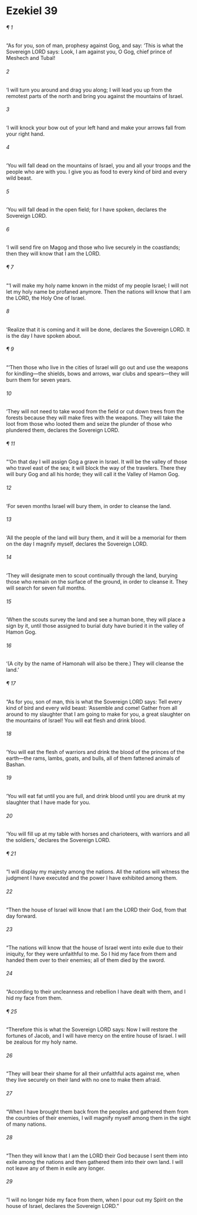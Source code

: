 # Ezekiel 39
###### ¶ 1
“As for you, son of man, prophesy against Gog, and say: ‘This is what the Sovereign LORD says: Look, I am against you, O Gog, chief prince of Meshech and Tubal!
###### 2
‘I will turn you around and drag you along; I will lead you up from the remotest parts of the north and bring you against the mountains of Israel.
###### 3
‘I will knock your bow out of your left hand and make your arrows fall from your right hand.
###### 4
‘You will fall dead on the mountains of Israel, you and all your troops and the people who are with you. I give you as food to every kind of bird and every wild beast.
###### 5
‘You will fall dead in the open field; for I have spoken, declares the Sovereign LORD.
###### 6
‘I will send fire on Magog and those who live securely in the coastlands; then they will know that I am the LORD.
###### ¶ 7
“‘I will make my holy name known in the midst of my people Israel; I will not let my holy name be profaned anymore. Then the nations will know that I am the LORD, the Holy One of Israel.
###### 8
‘Realize that it is coming and it will be done, declares the Sovereign LORD. It is the day I have spoken about.
###### ¶ 9
“‘Then those who live in the cities of Israel will go out and use the weapons for kindling—the shields, bows and arrows, war clubs and spears—they will burn them for seven years.
###### 10
‘They will not need to take wood from the field or cut down trees from the forests because they will make fires with the weapons. They will take the loot from those who looted them and seize the plunder of those who plundered them, declares the Sovereign LORD.
###### ¶ 11
“‘On that day I will assign Gog a grave in Israel. It will be the valley of those who travel east of the sea; it will block the way of the travelers. There they will bury Gog and all his horde; they will call it the Valley of Hamon Gog.
###### 12
‘For seven months Israel will bury them, in order to cleanse the land.
###### 13
‘All the people of the land will bury them, and it will be a memorial for them on the day I magnify myself, declares the Sovereign LORD.
###### 14
‘They will designate men to scout continually through the land, burying those who remain on the surface of the ground, in order to cleanse it. They will search for seven full months.
###### 15
‘When the scouts survey the land and see a human bone, they will place a sign by it, until those assigned to burial duty have buried it in the valley of Hamon Gog.
###### 16
‘(A city by the name of Hamonah will also be there.) They will cleanse the land.’
###### ¶ 17
“As for you, son of man, this is what the Sovereign LORD says: Tell every kind of bird and every wild beast: ‘Assemble and come! Gather from all around to my slaughter that I am going to make for you, a great slaughter on the mountains of Israel! You will eat flesh and drink blood.
###### 18
‘You will eat the flesh of warriors and drink the blood of the princes of the earth—the rams, lambs, goats, and bulls, all of them fattened animals of Bashan.
###### 19
‘You will eat fat until you are full, and drink blood until you are drunk at my slaughter that I have made for you.
###### 20
‘You will fill up at my table with horses and charioteers, with warriors and all the soldiers,’ declares the Sovereign LORD.
###### ¶ 21
“I will display my majesty among the nations. All the nations will witness the judgment I have executed and the power I have exhibited among them.
###### 22
“Then the house of Israel will know that I am the LORD their God, from that day forward.
###### 23
“The nations will know that the house of Israel went into exile due to their iniquity, for they were unfaithful to me. So I hid my face from them and handed them over to their enemies; all of them died by the sword.
###### 24
“According to their uncleanness and rebellion I have dealt with them, and I hid my face from them.
###### ¶ 25
“Therefore this is what the Sovereign LORD says: Now I will restore the fortunes of Jacob, and I will have mercy on the entire house of Israel. I will be zealous for my holy name.
###### 26
“They will bear their shame for all their unfaithful acts against me, when they live securely on their land with no one to make them afraid.
###### 27
“When I have brought them back from the peoples and gathered them from the countries of their enemies, I will magnify myself among them in the sight of many nations.
###### 28
“Then they will know that I am the LORD their God because I sent them into exile among the nations and then gathered them into their own land. I will not leave any of them in exile any longer.
###### 29
“I will no longer hide my face from them, when I pour out my Spirit on the house of Israel, declares the Sovereign LORD.”
